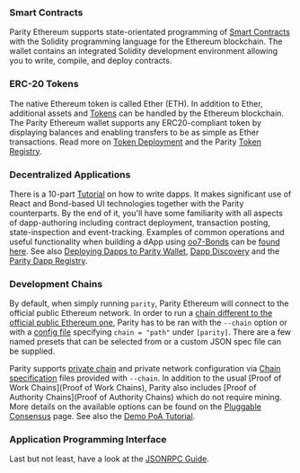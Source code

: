 ### Smart Contracts

Parity Ethereum supports state-orientated programming of [Smart Contracts](Smart-Contracts) with the Solidity programming language for the Ethereum blockchain. The wallet contains an integrated Solidity development environment allowing you to write, compile, and deploy contracts. 

### ERC-20 Tokens

The native Ethereum token is called Ether (ETH). In addition to Ether, additional assets and [Tokens](Tokens) can be handled by the Ethereum blockchain. The Parity Ethereum wallet supports any ERC20-compliant token by displaying balances and enabling transfers to be as simple as Ether transactions. Read more on [Token Deployment](Token-Deployment) and the Parity [Token Registry](Token-Registry).

### Decentralized Applications

There is a 10-part [Tutorial](Dapp-Tutorial) on how to write dapps. It makes significant use of React and Bond-based UI technologies together with the Parity counterparts. By the end of it, you'll have some familiarity with all aspects of dapp-authoring including contract deployment, transaction posting, state-inspection and event-tracking. Examples of common operations and useful functionality when building a dApp using [oo7-Bonds](oo7-Parity-Reference) can be [found here](oo7-Parity-Examples). See also [Deploying Dapps to Parity Wallet](Deploying-DApps-to-Parity-Wallet), [Dapp Discovery](Register-your-DAPP-for-discovery) and the [Parity Dapp Registry](Parity-dapp-registry).

### Development Chains

By default, when simply running `parity`, Parity Ethereum will connect to the official public Ethereum network. In order to run a [chain different to the official public Ethereum one](Chain-specification), Parity has to be ran with the `--chain` option or with a [config file](Configuring-Parity#config-file) specifying `chain = "path"` under `[parity]`. There are a few named presets that can be selected from or a custom JSON spec file can be supplied.

Parity supports [private chain](Private-development-chain) and private network configuration via [Chain specification](Chain-specification) files provided with `--chain`. In addition to the usual [Proof of Work Chains](Proof of Work Chains), Parity also includes [Proof of Authority Chains](Proof of Authority Chains) which do not require mining. More details on the available options can be found on the [Pluggable Consensus](Pluggable-Consensus) page. See also the [Demo PoA Tutorial](Demo-PoA-tutorial).

### Application Programming Interface

Last but not least, have a look at the [JSONRPC Guide](JSONRPC).